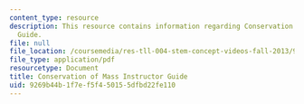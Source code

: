 ```yaml
---
content_type: resource
description: This resource contains information regarding Conservation of Mass Instructor
  Guide.
file: null
file_location: /coursemedia/res-tll-004-stem-concept-videos-fall-2013/9269b44b1f7ef5f450155dfbd22fe110_MITRES_TLL-004F13_CMass_IG.pdf
file_type: application/pdf
resourcetype: Document
title: Conservation of Mass Instructor Guide
uid: 9269b44b-1f7e-f5f4-5015-5dfbd22fe110
---
```

